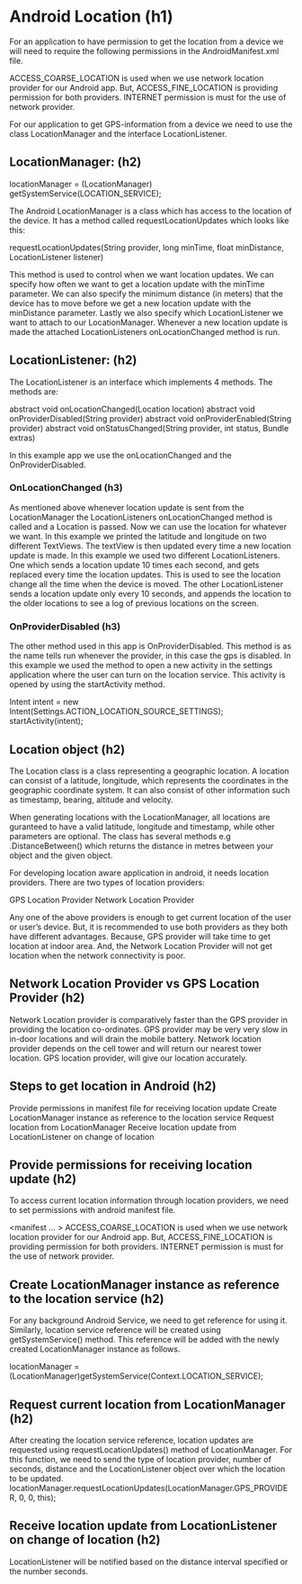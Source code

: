 # Android Location (h1)

For an application to have permission to get the location from a device we will need to require the following permissions in the AndroidManifest.xml file.

<uses-permission android:name="android.permission.ACCESS_COARSE_LOCATION" />
<uses-permission android:name="android.permission.ACCESS_FINE_LOCATION" />
<uses-permission android:name="android.permission.INTERNET" />

ACCESS_COARSE_LOCATION is used when we use network location provider for our Android app. But, ACCESS_FINE_LOCATION is providing permission for both providers. INTERNET permission is must for the use of network provider.


For our application to get GPS-information from a device we need to use the class LocationManager and the interface LocationListener.	

## LocationManager: (h2)

locationManager = (LocationManager) getSystemService(LOCATION_SERVICE);

The Android LocationManager is a class which has access to the location of the device. It has a method called requestLocationUpdates which looks like this:

 requestLocationUpdates(String provider, long minTime, float minDistance, LocationListener listener)

This method is used to control when we want location updates. We can specify how often we want to get a location update with the minTime parameter. We can also specify the minimum distance (in meters) that the device has to move before we get a new location update with the minDistance parameter. Lastly we also specify which LocationListener we want to attach to our LocationManager. Whenever a new location update is made the attached LocationListeners onLocationChanged method is run.

## LocationListener: (h2)

The LocationListener is an interface which implements 4 methods. The methods are:

abstract void	onLocationChanged(Location location)
abstract void	onProviderDisabled(String provider)
abstract void	onProviderEnabled(String provider)
abstract void	onStatusChanged(String provider, int status, Bundle extras)

In this example app we use the onLocationChanged and the OnProviderDisabled. 



### OnLocationChanged (h3)

As mentioned above whenever location update is sent from the LocationManager the LocationListeners onLocationChanged method is called and a Location is passed. Now we can use the location for whatever we want. In this example we printed the latitude and longitude on two different TextViews. The textView is then updated every time a new location update is made.
In this example we used two different LocationListeners. One which sends a location update 10 times each second, and gets replaced every time the location updates. This is used to see the location change all the time when the device is moved.
The other LocationListener sends a location update only every 10 seconds, and appends the location to the older locations to see a log of previous locations on the screen.

### OnProviderDisabled (h3)

The other method used in this app is OnProviderDisabled. This method is as the name tells run whenever the provider, in this case the gps is disabled. In this example we used the method to open a new activity in the settings application where the user can turn on the location service. This activity is opened by using the startActivity method.

Intent intent = new Intent(Settings.ACTION_LOCATION_SOURCE_SETTINGS);
startActivity(intent);	

## Location object (h2)
The Location class is a class representing a geographic location.
A location can consist of a latitude, longitude, which represents the coordinates in the geographic coordinate system. It can also consist of other information such as timestamp, bearing, altitude and velocity.

When generating locations with the LocationManager, all locations are guranteed to have a valid latitude, longitude and timestamp, while other parameters are optional. The class has several methods e.g .DistanceBetween() which returns the distance in metres between your object and the given object. 





For developing location aware application in android, it needs location providers. There are two types of location providers:

GPS Location Provider
Network Location Provider

Any one of the above providers is enough to get current location of the user or user’s device. But, it is recommended to use both providers as they both have different advantages. Because, GPS provider will take time to get location at indoor area. And, the Network Location Provider will not get location when the network connectivity is poor.

## Network Location Provider vs GPS Location Provider (h2)
Network Location provider is comparatively faster than the GPS provider in providing the location co-ordinates.
GPS provider may be very very slow in in-door locations and will drain the mobile battery.
Network location provider depends on the cell tower and will return our nearest tower location.
GPS location provider, will give our location accurately.


## Steps to get location in Android (h2)
Provide permissions in manifest file for receiving location update
Create LocationManager instance as reference to the location service
Request location from LocationManager
Receive location update from LocationListener on change of location

## Provide permissions for receiving location update (h2)
To access current location information through location providers, we need to set permissions with android manifest file.


<manifest ... >
    <uses-permission android:name="android.permission.ACCESS_FINE_LOCATION" />
   <uses-permission android:name="android.permission. ACCESS_COARSE_LOCATION" />
   <uses-permission android:name="android.permission.INTERNET" />
</manifest>
ACCESS_COARSE_LOCATION is used when we use network location provider for our Android app. But, ACCESS_FINE_LOCATION is providing permission for both providers. INTERNET permission is must for the use of network provider.

## Create LocationManager instance as reference to the location service (h2)
For any background Android Service, we need to get reference for using it. Similarly, location service reference will be created using getSystemService() method. This reference will be added with the newly created LocationManager instance as follows.

locationManager = (LocationManager)getSystemService(Context.LOCATION_SERVICE);

## Request current location from LocationManager (h2)
After creating the location service reference, location updates are requested using requestLocationUpdates() method of LocationManager. For this function, we need to send the type of location provider, number of seconds, distance and the LocationListener object over which the location to be updated.
locationManager.requestLocationUpdates(LocationManager.GPS_PROVIDER, 0, 0, this);

## Receive location update from LocationListener on change of location (h2)
LocationListener will be notified based on the distance interval specified or the number seconds.

